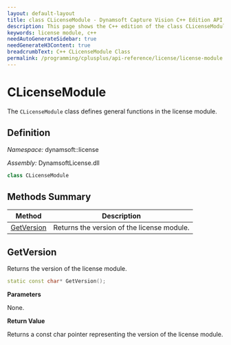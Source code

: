 ```yaml
---
layout: default-layout
title: class CLicenseModule - Dynamsoft Capture Vision C++ Edition API Reference
description: This page shows the C++ edition of the class CLicenseModule in Dynamsoft License Module.
keywords: license module, c++
needAutoGenerateSidebar: true
needGenerateH3Content: true
breadcrumbText: C++ CLicenseModule Class
permalink: /programming/cplusplus/api-reference/license/license-module.html
---
```


# CLicenseModule

The `CLicenseModule` class defines general functions in the license module.

## Definition

*Namespace:* dynamsoft::license

*Assembly:* DynamsoftLicense.dll

```cpp
class CLicenseModule 
```

## Methods Summary

| Method                                                    | Description                                        |
| --------------------------------------------------------- | -------------------------------------------------- |
| [GetVersion](#getversion)                                     | Returns the version of the license module. |

## GetVersion

Returns the version of the license module.

```cpp
static const char* GetVersion();
```

**Parameters**

None.

**Return Value**

Returns a const char pointer representing the version of the license module.
